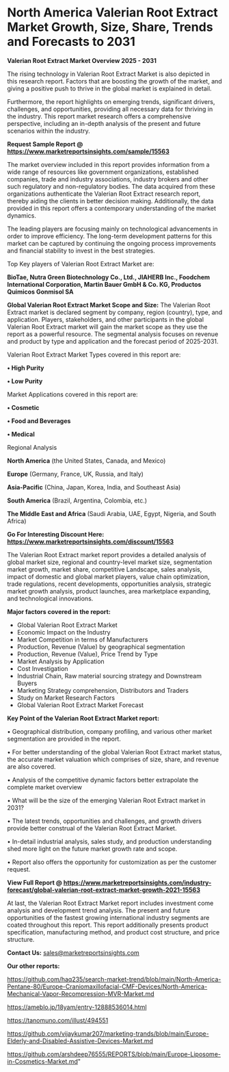 # North America Valerian Root Extract Market Growth, Size, Share, Trends and Forecasts to 2031

<Strong> Valerian Root Extract Market Overview 2025 - 2031</strong>

The rising technology in Valerian Root Extract Market is also depicted in this research report. Factors that are boosting the growth of the market, and giving a positive push to thrive in the global market is explained in detail.

Furthermore, the report highlights on emerging trends, significant drivers, challenges, and opportunities, providing all necessary data for thriving in the industry. This report market research offers a comprehensive perspective, including an in-depth analysis of the present and future scenarios within the industry.

<strong>Request Sample Report @ <a href=https://www.marketreportsinsights.com/sample/15563>https://www.marketreportsinsights.com/sample/15563</a></strong>

The market overview included in this report provides information from a wide range of resources like government organizations, established companies, trade and industry associations, industry brokers and other such regulatory and non-regulatory bodies. The data acquired from these organizations authenticate the Valerian Root Extract research report, thereby aiding the clients in better decision making. Additionally, the data provided in this report offers a contemporary understanding of the market dynamics.

The leading players are focusing mainly on technological advancements in order to improve efficiency. The long-term development patterns for this market can be captured by continuing the ongoing process improvements and financial stability to invest in the best strategies.

Top Key players of Valerian Root Extract Market are:

<strong>BioTae, Nutra Green Biotechnology Co., Ltd., JIAHERB Inc., Foodchem International Corporation, Martin Bauer GmbH & Co. KG, Productos Quimicos Gonmisol SA</strong>

<strong><b>Global Valerian Root Extract Market Scope and Size:</b></strong>
The Valerian Root Extract market is declared segment by company, region (country), type, and application. Players, stakeholders, and other participants in the global Valerian Root Extract market will gain the market scope as they use the report as a powerful resource. The segmental analysis focuses on revenue and product by type and application and the forecast period of 2025-2031.

Valerian Root Extract Market Types covered in this report are:

<strong>• High Purity

• Low Purity</strong>

Market Applications covered in this report are:

<strong>• Cosmetic

• Food and Beverages

• Medical</strong> 

Regional Analysis

<strong>North America</strong> (the United States, Canada, and Mexico)

<strong>Europe</strong> (Germany, France, UK, Russia, and Italy)

<strong>Asia-Pacific</strong> (China, Japan, Korea, India, and Southeast Asia)

<strong>South America</strong> (Brazil, Argentina, Colombia, etc.)

<strong>The Middle East and Africa</strong> (Saudi Arabia, UAE, Egypt, Nigeria, and South Africa)

<strong>Go For Interesting Discount Here: <a href=https://www.marketreportsinsights.com/discount/15563>https://www.marketreportsinsights.com/discount/15563</a></strong>

The Valerian Root Extract market report provides a detailed analysis of global market size, regional and country-level market size, segmentation market growth, market share, competitive Landscape, sales analysis, impact of domestic and global market players, value chain optimization, trade regulations, recent developments, opportunities analysis, strategic market growth analysis, product launches, area marketplace expanding, and technological innovations.

<strong><b>Major factors covered in the report:</b></strong>
<ul>
  <li>Global Valerian Root Extract Market </li>
  <li>Economic Impact on the Industry</li>
  <li>Market Competition in terms of Manufacturers</li>
  <li>Production, Revenue (Value) by geographical segmentation</li>
  <li>Production, Revenue (Value), Price Trend by Type</li>
  <li>Market Analysis by Application</li>
  <li>Cost Investigation</li>
  <li>Industrial Chain, Raw material sourcing strategy and Downstream Buyers</li>
  <li>Marketing Strategy comprehension, Distributors and Traders</li>
  <li>Study on Market Research Factors</li>
  <li>Global Valerian Root Extract Market Forecast</li>
</ul>

<strong><b>Key Point of the Valerian Root Extract Market report:</b></strong>

• Geographical distribution, company profiling, and various other market segmentation are provided in the report.

• For better understanding of the global Valerian Root Extract market status, the accurate market valuation which comprises of size, share, and revenue are also covered.

• Analysis of the competitive dynamic factors better extrapolate the complete market overview

• What will be the size of the emerging Valerian Root Extract market in 2031?

• The latest trends, opportunities and challenges, and growth drivers provide better construal of the Valerian Root Extract Market.

• In-detail industrial analysis, sales study, and production understanding shed more light on the future market growth rate and scope.

• Report also offers the opportunity for customization as per the customer request.

<strong><b>View Full Report @ <a href=https://www.marketreportsinsights.com/industry-forecast/global-valerian-root-extract-market-growth-2021-15563>https://www.marketreportsinsights.com/industry-forecast/global-valerian-root-extract-market-growth-2021-15563</a></b></strong>


At last, the Valerian Root Extract Market report includes investment come analysis and development trend analysis. The present and future opportunities of the fastest growing international industry segments are coated throughout this report. This report additionally presents product specification, manufacturing method, and product cost structure, and price structure.

<strong>Contact Us:</strong>
sales@marketreportsinsights.com

<strong>Our other reports:</strong>

<a href=https://github.com/haq235/search-market-trend/blob/main/North-America-Pentane-80/Europe-Craniomaxillofacial-CMF-Devices/North-America-Mechanical-Vapor-Recompression-MVR-Market.md>https://github.com/haq235/search-market-trend/blob/main/North-America-Pentane-80/Europe-Craniomaxillofacial-CMF-Devices/North-America-Mechanical-Vapor-Recompression-MVR-Market.md</a>

<a href=https://ameblo.jp/18yam/entry-12888536014.html>https://ameblo.jp/18yam/entry-12888536014.html</a>

<a href=https://tanomuno.com/illust/494551>https://tanomuno.com/illust/494551</a>

<a href=https://github.com/vijaykumar207/marketing-trands/blob/main/Europe-Elderly-and-Disabled-Assistive-Devices-Market.md>https://github.com/vijaykumar207/marketing-trands/blob/main/Europe-Elderly-and-Disabled-Assistive-Devices-Market.md</a>

<a href=https://github.com/arshdeep76555/REPORTS/blob/main/Europe-Liposome-in-Cosmetics-Market.md>https://github.com/arshdeep76555/REPORTS/blob/main/Europe-Liposome-in-Cosmetics-Market.md</a>"
